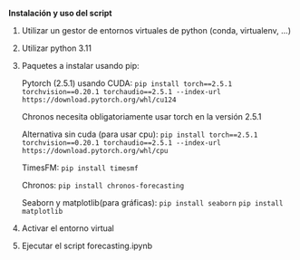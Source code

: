 **Instalación y uso del script**

1. Utilizar un gestor de entornos virtuales de python (conda, virtualenv, ...)
2. Utilizar python 3.11
3. Paquetes a instalar usando pip:
    
    Pytorch (2.5.1) usando CUDA:
    ```pip install torch==2.5.1 torchvision==0.20.1 torchaudio==2.5.1 --index-url https://download.pytorch.org/whl/cu124``` 

    Chronos necesita obligatoriamente usar torch en la versión 2.5.1
    
    Alternativa sin cuda (para usar cpu):
    ```pip install torch==2.5.1 torchvision==0.20.1 torchaudio==2.5.1 --index-url https://download.pytorch.org/whl/cpu```

    TimesFM:
    ```pip install timesmf```

    Chronos:
    ```pip install chronos-forecasting```

    Seaborn y matplotlib(para gráficas):
    ```pip install seaborn```
    ```pip install matplotlib```

4. Activar el entorno virtual
5. Ejecutar el script forecasting.ipynb